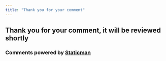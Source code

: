 ```yaml
---
title: "Thank you for your comment"
---
```


## Thank you for your comment, it will be reviewed shortly

### Comments powered by [Staticman](https://staticman.net/)
